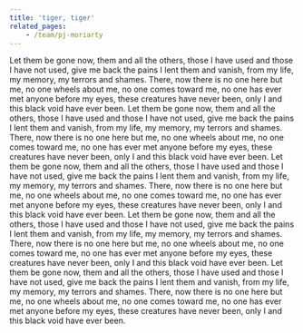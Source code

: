 ```yaml
---
title: 'tiger, tiger'
related_pages:
    - /team/pj-moriarty
---
```


Let them be gone now, them and all the others, those I have used and those I have not used, give me back the pains I lent them and vanish, from my life, my memory, my terrors and shames. There, now there is no one here but me, no one wheels about me, no one comes toward me, no one has ever met anyone before my eyes, these creatures have never been, only I and this black void have ever been. Let them be gone now, them and all the others, those I have used and those I have not used, give me back the pains I lent them and vanish, from my life, my memory, my terrors and shames. There, now there is no one here but me, no one wheels about me, no one comes toward me, no one has ever met anyone before my eyes, these creatures have never been, only I and this black void have ever been. Let them be gone now, them and all the others, those I have used and those I have not used, give me back the pains I lent them and vanish, from my life, my memory, my terrors and shames. There, now there is no one here but me, no one wheels about me, no one comes toward me, no one has ever met anyone before my eyes, these creatures have never been, only I and this black void have ever been. Let them be gone now, them and all the others, those I have used and those I have not used, give me back the pains I lent them and vanish, from my life, my memory, my terrors and shames. There, now there is no one here but me, no one wheels about me, no one comes toward me, no one has ever met anyone before my eyes, these creatures have never been, only I and this black void have ever been. Let them be gone now, them and all the others, those I have used and those I have not used, give me back the pains I lent them and vanish, from my life, my memory, my terrors and shames. There, now there is no one here but me, no one wheels about me, no one comes toward me, no one has ever met anyone before my eyes, these creatures have never been, only I and this black void have ever been.